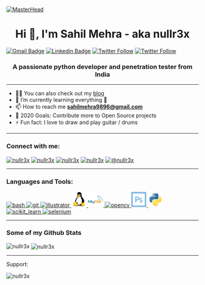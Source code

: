[![MasterHead](https://media-exp3.licdn.com/dms/image/C4E16AQGDLURwP-MxHQ/profile-displaybackgroundimage-shrink_350_1400/0/1624432677770?e=1631750400&v=beta&t=0LohX99JFWfYQy8ZEmLiw3vcqpkR56mig0tvJ7gfNOM)](https://khushboogoel01.github.io)
<h1 align="center">Hi 👋, I'm Sahil Mehra - aka <a href="https://nullrex.com" style="text-decoration: none;">nullr3x</h1>

[![Gmail Badge](https://img.shields.io/badge/-sahilmehra9896@gmail.com-c14438?style=for-the-badge&logo=Gmail&logoColor=white&link=mailto:sahilmehra9896@gmail.com)](mailto:sahilmehra9896@gmail.com) [![Linkedin Badge](https://img.shields.io/badge/-nullr3x-0072b1?style=for-the-badge&logo=Linkedin&logoColor=white&link=https://www.linkedin.com/in/nullr3x/)](https://www.linkedin.com/in/nullr3x/) [![Twitter Follow](https://img.shields.io/twitter/follow/nullr3x?color=1DA1F2&logo=twitter&style=for-the-badge)](https://twitter.com/intent/follow?original_referer=https://github.com/nullr3x/&screen_name=nullr3x) [![Twitter Follow](https://img.shields.io/github/followers/nullr3x?color=786d6d&logo=github&logoColor=FFFFFF&style=for-the-badge)](https://github.com/intent/follow?original_referer=https://github.com/nullr3x/&screen_name=nullr3x)

<h3 align="center">A passionate python developer and penetration tester from India</h3>
<hr>

- 👨‍💻 You can also check out my [blog](https://nullr3x.medium.com)
- 🌱 I’m currently learning everything 🤣
- 📫 How to reach me **sahilmehra9896@gmail.com**
- 🥅 2020 Goals: Contribute more to Open Source projects
- ⚡ Fun fact: I love to draw and play guitar / drums

<!--<p align="left"> <img src="https://komarev.com/ghpvc/?username=nullr3x&label=Profile%20views&color=129e00&style=plastic" alt="nullrex" /> </p>-->

<hr>

<h3 align="left">Connect with me:</h3>  
<p align="left">  
<a href="https://twitter.com/nullr3x" target="blank"><img align="center" src="https://raw.githubusercontent.com/rahuldkjain/github-profile-readme-generator/master/src/images/icons/Social/twitter.svg" alt="nullr3x" height="30" width="40" /></a>  
<a href="https://linkedin.com/in/nullr3x" target="blank"><img align="center" src="https://raw.githubusercontent.com/rahuldkjain/github-profile-readme-generator/master/src/images/icons/Social/linked-in-alt.svg" alt="nullr3x" height="30" width="40" /></a>  
<a href="https://fb.com/nullr3x" target="blank"><img align="center" src="https://raw.githubusercontent.com/rahuldkjain/github-profile-readme-generator/master/src/images/icons/Social/facebook.svg" alt="nullr3x" height="30" width="40" /></a>  
<a href="https://instagram.com/nullr3x" target="blank"><img align="center" src="https://raw.githubusercontent.com/rahuldkjain/github-profile-readme-generator/master/src/images/icons/Social/instagram.svg" alt="nullr3x" height="30" width="40" /></a>  
<a href="https://medium.com/@nullr3x" target="blank"><img align="center" src="https://raw.githubusercontent.com/rahuldkjain/github-profile-readme-generator/master/src/images/icons/Social/medium.svg" alt="@nullr3x" height="30" width="40" /></a>  
</p>

<hr>

<h3 align="left">Languages and Tools:</h3>  
<p align="left"> <a href="https://www.gnu.org/software/bash/" target="_blank"> <img src="https://www.vectorlogo.zone/logos/gnu_bash/gnu_bash-icon.svg" alt="bash" width="40" height="40"/> </a> <a href="https://git-scm.com/" target="_blank"> <img src="https://www.vectorlogo.zone/logos/git-scm/git-scm-icon.svg" alt="git" width="40" height="40"/> </a> <a href="https://www.adobe.com/in/products/illustrator.html" target="_blank"> <img src="https://www.vectorlogo.zone/logos/adobe_illustrator/adobe_illustrator-icon.svg" alt="illustrator" width="40" height="40"/> </a> <a href="https://www.linux.org/" target="_blank"> <img src="https://raw.githubusercontent.com/devicons/devicon/master/icons/linux/linux-original.svg" alt="linux" width="40" height="40"/> </a> <a href="https://www.mysql.com/" target="_blank"> <img src="https://raw.githubusercontent.com/devicons/devicon/master/icons/mysql/mysql-original-wordmark.svg" alt="mysql" width="40" height="40"/> </a> <a href="https://opencv.org/" target="_blank"> <img src="https://www.vectorlogo.zone/logos/opencv/opencv-icon.svg" alt="opencv" width="40" height="40"/> </a> <a href="https://www.photoshop.com/en" target="_blank"> <img src="https://raw.githubusercontent.com/devicons/devicon/master/icons/photoshop/photoshop-line.svg" alt="photoshop" width="40" height="40"/> </a> <a href="https://www.python.org" target="_blank"> <img src="https://raw.githubusercontent.com/devicons/devicon/master/icons/python/python-original.svg" alt="python" width="40" height="40"/> </a> <a href="https://scikit-learn.org/" target="_blank"> <img src="https://upload.wikimedia.org/wikipedia/commons/0/05/Scikit_learn_logo_small.svg" alt="scikit_learn" width="40" height="40"/> </a> <a href="https://www.selenium.dev" target="_blank"> <img src="https://raw.githubusercontent.com/detain/svg-logos/780f25886640cef088af994181646db2f6b1a3f8/svg/selenium-logo.svg" alt="selenium" width="40" height="40"/> </a> </p>

<hr>

### Some of my Github Stats
<p><img align="left" src="https://github-readme-stats.vercel.app/api/top-langs?username=nullr3x&show_icons=true&locale=en&layout=compact" alt="nullr3x" /></p>  
  
<p>&nbsp;<img align="center" src="https://github-readme-stats.vercel.app/api?username=nullr3x&show_icons=true&locale=en" alt="nullr3x" /></p>  

<hr

<h3 align="left">Support:</h3>  
<p><a href="https://www.buymeacoffee.com/nullr3x"> <img align="left" src="https://cdn.buymeacoffee.com/buttons/v2/default-yellow.png" height="50" width="210" alt="nullr3x" /></a></p><br><br>


